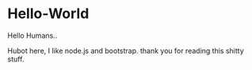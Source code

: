 # Hello-World

Hello Humans..

Hubot here, I like node.js and bootstrap.
thank you for reading this shitty stuff.
